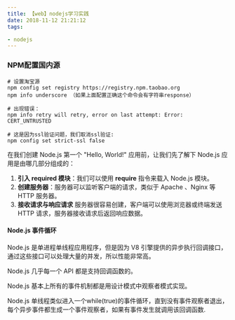 ```yaml
---
title: 【web】nodejs学习实践
date: 2018-11-12 21:21:12
tags: 

- nodejs
---
```


### NPM配置国内源

```shell
# 设置淘宝源
npm config set registry https://registry.npm.taobao.org 
npm info underscore （如果上面配置正确这个命令会有字符串response）

# 出现错误：
npm info retry will retry, error on last attempt: Error: CERT_UNTRUSTED

# 这是因为ssl验证问题，我们取消ssl验证:
npm config set strict-ssl false
```



在我们创建 Node.js 第一个 "Hello, World!" 应用前，让我们先了解下 Node.js 应用是由哪几部分组成的：

1. **引入 required 模块**：我们可以使用 **require** 指令来载入 Node.js 模块。
2. **创建服务器**：服务器可以监听客户端的请求，类似于 Apache 、Nginx 等 HTTP 服务器。
3. **接收请求与响应请求** 服务器很容易创建，客户端可以使用浏览器或终端发送 HTTP 请求，服务器接收请求后返回响应数据。

#### Node.js 事件循环

Node.js 是单进程单线程应用程序，但是因为 V8 引擎提供的异步执行回调接口，通过这些接口可以处理大量的并发，所以性能非常高。

Node.js 几乎每一个 API 都是支持回调函数的。

Node.js 基本上所有的事件机制都是用设计模式中观察者模式实现。

Node.js 单线程类似进入一个while(true)的事件循环，直到没有事件观察者退出，每个异步事件都生成一个事件观察者，如果有事件发生就调用该回调函数.

